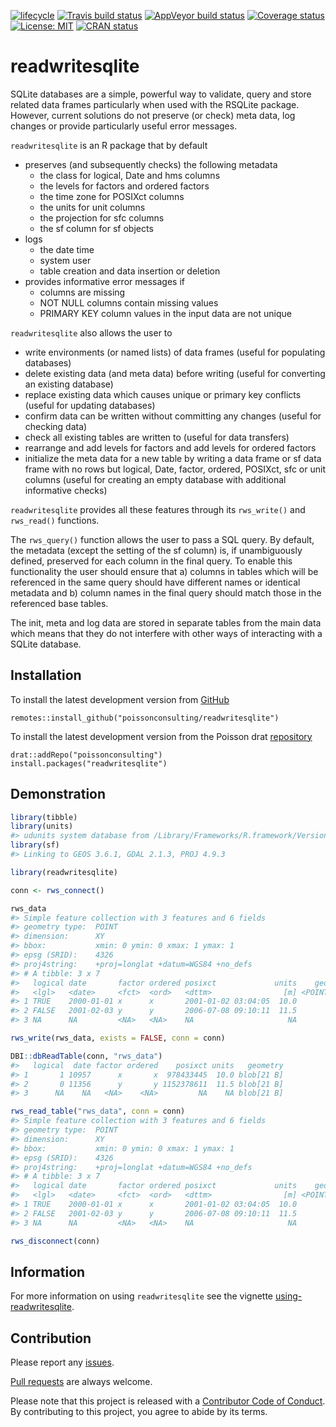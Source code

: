 
<!-- README.md is generated from README.Rmd. Please edit that file -->

<!-- badges: start -->

[![lifecycle](https://img.shields.io/badge/lifecycle-maturing-blue.svg)](https://www.tidyverse.org/lifecycle/#maturing)
[![Travis build
status](https://travis-ci.com/poissonconsulting/readwritesqlite.svg?branch=master)](https://travis-ci.com/poissonconsulting/readwritesqlite)
[![AppVeyor build
status](https://ci.appveyor.com/api/projects/status/github/poissonconsulting/readwritesqlite?branch=master&svg=true)](https://ci.appveyor.com/project/poissonconsulting/readwritesqlite)
[![Coverage
status](https://codecov.io/gh/poissonconsulting/readwritesqlite/branch/master/graph/badge.svg)](https://codecov.io/github/poissonconsulting/readwritesqlite?branch=master)
[![License:
MIT](https://img.shields.io/badge/License-MIT-green.svg)](https://opensource.org/licenses/MIT)
[![CRAN
status](https://www.r-pkg.org/badges/version/readwritesqlite)](https://cran.r-project.org/package=readwritesqlite)
<!-- badges: end -->

# readwritesqlite

SQLite databases are a simple, powerful way to validate, query and store
related data frames particularly when used with the RSQLite package.
However, current solutions do not preserve (or check) meta data, log
changes or provide particularly useful error messages.

`readwritesqlite` is an R package that by default

  - preserves (and subsequently checks) the following metadata
      - the class for logical, Date and hms columns
      - the levels for factors and ordered factors
      - the time zone for POSIXct columns
      - the units for unit columns
      - the projection for sfc columns
      - the sf column for sf objects
  - logs
      - the date time
      - system user
      - table creation and data insertion or deletion
  - provides informative error messages if
      - columns are missing
      - NOT NULL columns contain missing values
      - PRIMARY KEY column values in the input data are not unique

`readwritesqlite` also allows the user to

  - write environments (or named lists) of data frames (useful for
    populating databases)
  - delete existing data (and meta data) before writing (useful for
    converting an existing database)
  - replace existing data which causes unique or primary key conflicts
    (useful for updating databases)
  - confirm data can be written without committing any changes (useful
    for checking data)
  - check all existing tables are written to (useful for data transfers)
  - rearrange and add levels for factors and add levels for ordered
    factors
  - initialize the meta data for a new table by writing a data frame or
    sf data frame with no rows but logical, Date, factor, ordered,
    POSIXct, sfc or unit columns (useful for creating an empty database
    with additional informative checks)

`readwritesqlite` provides all these features through its `rws_write()`
and `rws_read()` functions.

The `rws_query()` function allows the user to pass a SQL query. By
default, the metadata (except the setting of the sf column) is, if
unambiguously defined, preserved for each column in the final query. To
enable this functionality the user should ensure that a) columns in
tables which will be referenced in the same query should have different
names or identical metadata and b) column names in the final query
should match those in the referenced base tables.

The init, meta and log data are stored in separate tables from the main
data which means that they do not interfere with other ways of
interacting with a SQLite database.

## Installation

To install the latest development version from
[GitHub](https://github.com/poissonconsulting/readwritesqlite)

    remotes::install_github("poissonconsulting/readwritesqlite")

To install the latest development version from the Poisson drat
[repository](https://github.com/poissonconsulting/drat)

    drat::addRepo("poissonconsulting")
    install.packages("readwritesqlite")

## Demonstration

``` r
library(tibble)
library(units)
#> udunits system database from /Library/Frameworks/R.framework/Versions/3.6/Resources/library/units/share/udunits
library(sf)
#> Linking to GEOS 3.6.1, GDAL 2.1.3, PROJ 4.9.3

library(readwritesqlite)

conn <- rws_connect()

rws_data
#> Simple feature collection with 3 features and 6 fields
#> geometry type:  POINT
#> dimension:      XY
#> bbox:           xmin: 0 ymin: 0 xmax: 1 ymax: 1
#> epsg (SRID):    4326
#> proj4string:    +proj=longlat +datum=WGS84 +no_defs
#> # A tibble: 3 x 7
#>   logical date       factor ordered posixct             units    geometry
#>   <lgl>   <date>     <fct>  <ord>   <dttm>                [m] <POINT [°]>
#> 1 TRUE    2000-01-01 x      x       2001-01-02 03:04:05  10.0       (0 1)
#> 2 FALSE   2001-02-03 y      y       2006-07-08 09:10:11  11.5       (1 0)
#> 3 NA      NA         <NA>   <NA>    NA                     NA       (1 1)

rws_write(rws_data, exists = FALSE, conn = conn)

DBI::dbReadTable(conn, "rws_data")
#>   logical  date factor ordered    posixct units   geometry
#> 1       1 10957      x       x  978433445  10.0 blob[21 B]
#> 2       0 11356      y       y 1152378611  11.5 blob[21 B]
#> 3      NA    NA   <NA>    <NA>         NA    NA blob[21 B]

rws_read_table("rws_data", conn = conn)
#> Simple feature collection with 3 features and 6 fields
#> geometry type:  POINT
#> dimension:      XY
#> bbox:           xmin: 0 ymin: 0 xmax: 1 ymax: 1
#> epsg (SRID):    4326
#> proj4string:    +proj=longlat +datum=WGS84 +no_defs
#> # A tibble: 3 x 7
#>   logical date       factor ordered posixct             units    geometry
#>   <lgl>   <date>     <fct>  <ord>   <dttm>                [m] <POINT [°]>
#> 1 TRUE    2000-01-01 x      x       2001-01-02 03:04:05  10.0       (0 1)
#> 2 FALSE   2001-02-03 y      y       2006-07-08 09:10:11  11.5       (1 0)
#> 3 NA      NA         <NA>   <NA>    NA                     NA       (1 1)

rws_disconnect(conn)
```

## Information

For more information on using `readwritesqlite` see the vignette
[using-readwritesqlite](https://poissonconsulting.github.io/readwritesqlite/articles/using-readwritesqlite.html).

## Contribution

Please report any
[issues](https://github.com/poissonconsulting/readwritesqlite/issues).

[Pull
requests](https://github.com/poissonconsulting/readwritesqlite/pulls)
are always welcome.

Please note that this project is released with a [Contributor Code of
Conduct](https://poissonconsulting.github.io/readwritesqlite/CODE_OF_CONDUCT.html).
By contributing to this project, you agree to abide by its terms.
